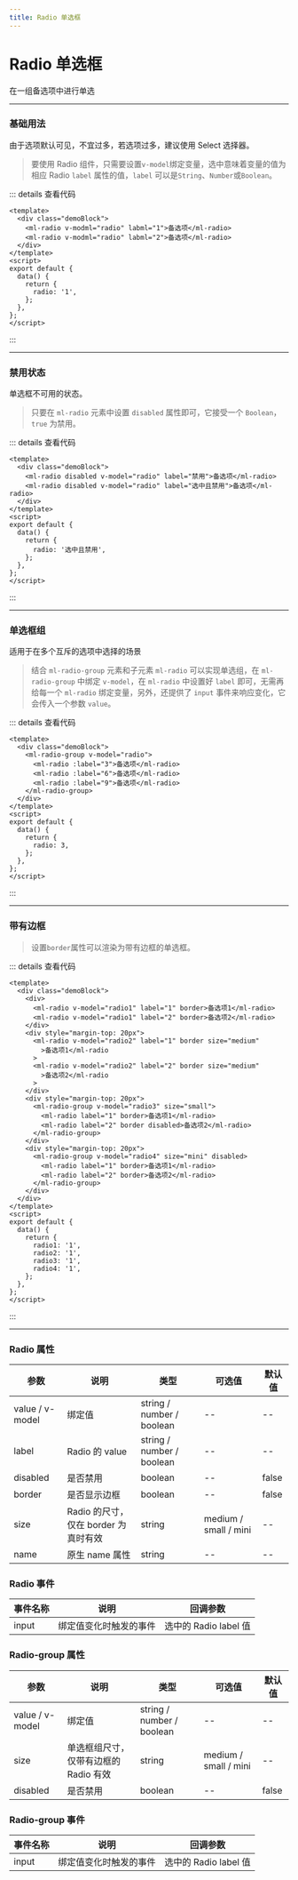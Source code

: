 ```yaml
---
title: Radio 单选框
---
```


# Radio 单选框

在一组备选项中进行单选

---

### 基础用法

由于选项默认可见，不宜过多，若选项过多，建议使用 Select 选择器。

<Radio-Demo1 />

> 要使用 Radio 组件，只需要设置`v-model`绑定变量，选中意味着变量的值为相应 Radio `label` 属性的值，`label` 可以是`String`、`Number`或`Boolean`。

::: details 查看代码

```vue
<template>
  <div class="demoBlock">
    <ml-radio v-modml="radio" labml="1">备选项</ml-radio>
    <ml-radio v-modml="radio" labml="2">备选项</ml-radio>
  </div>
</template>
<script>
export default {
  data() {
    return {
      radio: '1',
    };
  },
};
</script>
```

:::

---

### 禁用状态

单选框不可用的状态。

<Radio-Demo2 />

> 只要在 `ml-radio` 元素中设置 `disabled` 属性即可，它接受一个 `Boolean`，`true` 为禁用。

::: details 查看代码

```vue
<template>
  <div class="demoBlock">
    <ml-radio disabled v-model="radio" label="禁用">备选项</ml-radio>
    <ml-radio disabled v-model="radio" label="选中且禁用">备选项</ml-radio>
  </div>
</template>
<script>
export default {
  data() {
    return {
      radio: '选中且禁用',
    };
  },
};
</script>
```

:::

---

### 单选框组

适用于在多个互斥的选项中选择的场景

<Radio-Demo3 />

> 结合 `ml-radio-group` 元素和子元素 `ml-radio` 可以实现单选组，在 `ml-radio-group` 中绑定 `v-model`，在 `ml-radio` 中设置好 `label` 即可，无需再给每一个 `ml-radio` 绑定变量，另外，还提供了 `input` 事件来响应变化，它会传入一个参数 `value`。

::: details 查看代码

```vue
<template>
  <div class="demoBlock">
    <ml-radio-group v-model="radio">
      <ml-radio :label="3">备选项</ml-radio>
      <ml-radio :label="6">备选项</ml-radio>
      <ml-radio :label="9">备选项</ml-radio>
    </ml-radio-group>
  </div>
</template>
<script>
export default {
  data() {
    return {
      radio: 3,
    };
  },
};
</script>
```

:::

---

### 带有边框

<Radio-Demo4 />

> 设置`border`属性可以渲染为带有边框的单选框。

::: details 查看代码

```vue
<template>
  <div class="demoBlock">
    <div>
      <ml-radio v-model="radio1" label="1" border>备选项1</ml-radio>
      <ml-radio v-model="radio1" label="2" border>备选项2</ml-radio>
    </div>
    <div style="margin-top: 20px">
      <ml-radio v-model="radio2" label="1" border size="medium"
        >备选项1</ml-radio
      >
      <ml-radio v-model="radio2" label="2" border size="medium"
        >备选项2</ml-radio
      >
    </div>
    <div style="margin-top: 20px">
      <ml-radio-group v-model="radio3" size="small">
        <ml-radio label="1" border>备选项1</ml-radio>
        <ml-radio label="2" border disabled>备选项2</ml-radio>
      </ml-radio-group>
    </div>
    <div style="margin-top: 20px">
      <ml-radio-group v-model="radio4" size="mini" disabled>
        <ml-radio label="1" border>备选项1</ml-radio>
        <ml-radio label="2" border>备选项2</ml-radio>
      </ml-radio-group>
    </div>
  </div>
</template>
<script>
export default {
  data() {
    return {
      radio1: '1',
      radio2: '1',
      radio3: '1',
      radio4: '1',
    };
  },
};
</script>
```

:::

---

### Radio 属性

| 参数            | 说明                                 | 类型                      | 可选值                | 默认值 |
| --------------- | ------------------------------------ | ------------------------- | --------------------- | ------ |
| value / v-model | 绑定值                               | string / number / boolean | --                    | --     |
| label           | Radio 的 value                       | string / number / boolean | --                    | --     |
| disabled        | 是否禁用                             | boolean                   | --                    | false  |
| border          | 是否显示边框                         | boolean                   | --                    | false  |
| size            | Radio 的尺寸，仅在 border 为真时有效 | string                    | medium / small / mini | --     |
| name            | 原生 name 属性                       | string                    | --                    | --     |

### Radio 事件

| 事件名称 | 说明                   | 回调参数              |
| -------- | ---------------------- | --------------------- |
| input    | 绑定值变化时触发的事件 | 选中的 Radio label 值 |

### Radio-group 属性

| 参数            | 说明                                  | 类型                      | 可选值                | 默认值 |
| --------------- | ------------------------------------- | ------------------------- | --------------------- | ------ |
| value / v-model | 绑定值                                | string / number / boolean | --                    | --     |
| size            | 单选框组尺寸，仅带有边框的 Radio 有效 | string                    | medium / small / mini | --     |
| disabled        | 是否禁用                              | boolean                   | --                    | false  |

### Radio-group 事件

| 事件名称 | 说明                   | 回调参数              |
| -------- | ---------------------- | --------------------- |
| input    | 绑定值变化时触发的事件 | 选中的 Radio label 值 |
